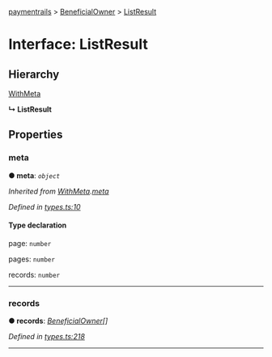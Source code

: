 [paymentrails](../README.md) > [BeneficialOwner](../modules/beneficialowner.md) > [ListResult](../interfaces/beneficialowner.listresult.md)



# Interface: ListResult

## Hierarchy


 [WithMeta](serializer.withmeta.md)

**↳ ListResult**








## Properties
<a id="meta"></a>

###  meta

**●  meta**:  *`object`* 

*Inherited from [WithMeta](serializer.withmeta.md).[meta](serializer.withmeta.md#meta)*

*Defined in [types.ts:10](https://github.com/PaymentRails/javascript-sdk/blob/9b4ee77/lib/types.ts#L10)*


#### Type declaration




 page: `number`






 pages: `number`






 records: `number`







___

<a id="records-1"></a>

###  records

**●  records**:  *[BeneficialOwner](beneficialowner.beneficialowner-1.md)[]* 

*Defined in [types.ts:218](https://github.com/PaymentRails/javascript-sdk/blob/9b4ee77/lib/types.ts#L218)*





___


